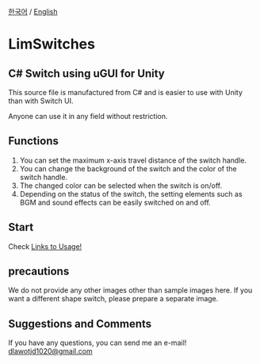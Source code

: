[한국어](https://github.com/dlawotjd1020/LimSwitches/blob/master/README.md)  /  [English](https://github.com/dlawotjd1020/LimSwitches/blob/master/README.en.md)

LimSwitches
===========
C# Switch using uGUI for Unity
-----------------------------
This source file is manufactured from C# and is easier to use with Unity than with Switch UI.

Anyone can use it in any field without restriction.


## Functions
1. You can set the maximum x-axis travel distance of the switch handle.
2. You can change the background of the switch and the color of the switch handle.
3. The changed color can be selected when the switch is on/off.
4. Depending on the status of the switch, the setting elements such as BGM and sound effects can be easily switched on and off.


## Start
Check [Links to Usage!](https://blog.naver.com/lonely_2/221674536233)

## precautions

We do not provide any other images other than sample images here. 
If you want a different shape switch, please prepare a separate image.

## Suggestions and Comments
If you have any questions, you can send me an e-mail!
dlawotjd1020@gmail.com
